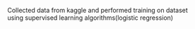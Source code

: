 Collected data from kaggle and performed training on dataset <br> using supervised learning algorithms(logistic regression)
